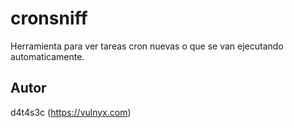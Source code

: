 # cronsniff

Herramienta para ver tareas cron nuevas o que se van ejecutando automaticamente.

## Autor

d4t4s3c (https://vulnyx.com)
